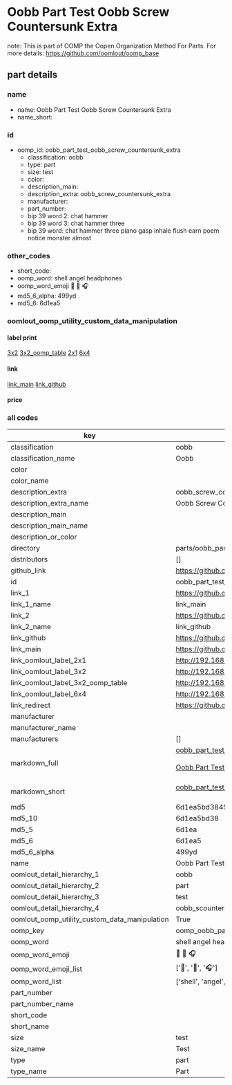 # Oobb Part Test Oobb Screw Countersunk Extra  

note: This is part of OOMP the Oopen Organization Method For Parts. For more details: https://github.com/oomlout/oomp_base

##  part details
  







### name
* name: Oobb Part Test Oobb Screw Countersunk Extra
* name_short: 
### id
* oomp_id: oobb_part_test_oobb_screw_countersunk_extra
  * classification: oobb
  * type: part
  * size: test
  * color: 
  * description_main: 
  * description_extra: oobb_screw_countersunk_extra
  * manufacturer: 
  * part_number: 
  * bip 39 word 2: chat hammer
  * bip 39 word 3: chat hammer three
  * bip 39 word: chat hammer three piano gasp inhale flush earn poem notice monster almost

### other_codes
* short_code: 
* oomp_word: shell angel headphones
* oomp_word_emoji :shell: :angel: :headphones:
* md5_6_alpha: 499yd
* md5_6: 6d1ea5






### oomlout_oomp_utility_custom_data_manipulation
#### label print
[3x2](http://192.168.1.245:1112/?label=oomp%20499yd)
[3x2_oomp_table](http://192.168.1.108:1112/?label=oomp%20499yd)
[2x1](http://192.168.1.242:1112/?label=oomp%20499yd)
[6x4](http://192.168.1.55:1112/?label=oomp%20499yd)    

#### link

[link_main](https://github.com/oomlout/oomlout_oomp_version_1_messy/tree/main/parts/oobb_part_test_oobb_screw_countersunk_extra) [link_github](https://github.com/oomlout/oomlout_oomp_version_1_messy/tree/main/parts/oobb_part_test_oobb_screw_countersunk_extra)                             

#### price







### all codes 
| key | value |  
| --- | --- |  
| classification | oobb |  
| classification_name | Oobb |  
| color |  |  
| color_name |  |  
| description_extra | oobb_screw_countersunk_extra |  
| description_extra_name | Oobb Screw Countersunk Extra |  
| description_main |  |  
| description_main_name |  |  
| description_or_color |   |  
| directory | parts/oobb_part_test_oobb_screw_countersunk_extra |  
| distributors | [] |  
| github_link | https://github.com/oomlout/oomlout_oomp_part_src/tree/main/parts/oobb_part_test_oobb_screw_countersunk_extra |  
| id | oobb_part_test_oobb_screw_countersunk_extra |  
| link_1 | https://github.com/oomlout/oomlout_oomp_version_1_messy/tree/main/parts/oobb_part_test_oobb_screw_countersunk_extra |  
| link_1_name | link_main |  
| link_2 | https://github.com/oomlout/oomlout_oomp_version_1_messy/tree/main/parts/oobb_part_test_oobb_screw_countersunk_extra |  
| link_2_name | link_github |  
| link_github | https://github.com/oomlout/oomlout_oomp_version_1_messy/tree/main/parts/oobb_part_test_oobb_screw_countersunk_extra |  
| link_main | https://github.com/oomlout/oomlout_oomp_version_1_messy/tree/main/parts/oobb_part_test_oobb_screw_countersunk_extra |  
| link_oomlout_label_2x1 | http://192.168.1.242:1112/?label=oomp%20499yd |  
| link_oomlout_label_3x2 | http://192.168.1.245:1112/?label=oomp%20499yd |  
| link_oomlout_label_3x2_oomp_table | http://192.168.1.108:1112/?label=oomp%20499yd |  
| link_oomlout_label_6x4 | http://192.168.1.55:1112/?label=oomp%20499yd |  
| link_redirect | https://github.com/oomlout/oomlout_oomp_version_1_messy/tree/main/parts/oobb_part_test_oobb_screw_countersunk_extra |  
| manufacturer |  |  
| manufacturer_name |  |  
| manufacturers | [] |  
| markdown_full | [oobb_part_test_oobb_screw_countersunk_extra](none)<br>[](none)<br>[Oobb Part Test Oobb Screw Countersunk Extra](none)<br><br> |  
| markdown_short | [oobb_part_test_oobb_screw_countersunk_extra](none)<br><br> |  
| md5 | 6d1ea5bd38454b39ceb01a41c21a2136 |  
| md5_10 | 6d1ea5bd38 |  
| md5_5 | 6d1ea |  
| md5_6 | 6d1ea5 |  
| md5_6_alpha | 499yd |  
| name | Oobb Part Test Oobb Screw Countersunk Extra |  
| oomlout_detail_hierarchy_1 | oobb |  
| oomlout_detail_hierarchy_2 | part |  
| oomlout_detail_hierarchy_3 | test |  
| oomlout_detail_hierarchy_4 | oobb_scountersunk_extra |  
| oomlout_oomp_utility_custom_data_manipulation | True |  
| oomp_key | oomp_oobb_part_test_oobb_screw_countersunk_extra |  
| oomp_word | shell angel headphones |  
| oomp_word_emoji | :shell: :angel: :headphones: |  
| oomp_word_emoji_list | [':shell:', ':angel:', ':headphones:'] |  
| oomp_word_list | ['shell', 'angel', 'headphones'] |  
| part_number |  |  
| part_number_name |  |  
| short_code |  |  
| short_name |  |  
| size | test |  
| size_name | Test |  
| type | part |  
| type_name | Part |  
